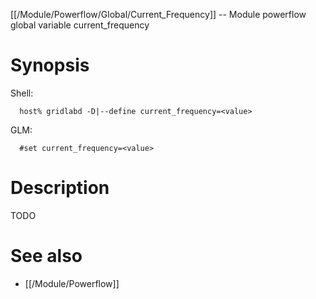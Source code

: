[[/Module/Powerflow/Global/Current_Frequency]] -- Module powerflow global variable current_frequency

# Synopsis
Shell:
~~~
  host% gridlabd -D|--define current_frequency=<value>
~~~
GLM:
~~~
  #set current_frequency=<value>
~~~

# Description

TODO

# See also
* [[/Module/Powerflow]]
